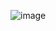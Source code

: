 ![image](https://github.com/Jason89967/EC2024/assets/162284478/0279bd1d-63a1-414f-807d-8dba17f5d232)
